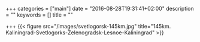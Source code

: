 +++
categories = ["main"]
date = "2016-08-28T19:31:41+02:00"
description = ""
keywords = []
title = ""

+++
{{< figure src="/images/svetlogorsk-145km.jpg" title="145km. Kaliningrad-Svetlogorks-Zelenogradsk-Lesnoe-Kaliningrad" >}}

<!--more-->
